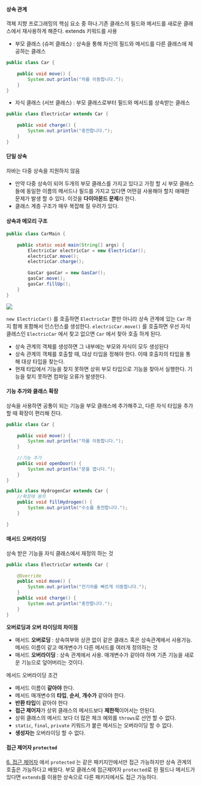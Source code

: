 #### 상속 관계
객체 지향 프로그래밍의 핵심 요소 중 하나.기존 클래스의 필드와 메서드를 새로운 클래스에서 재사용하게 해준다. extends 키워드를 사용
- 부모 클래스 (슈퍼 클래스) : 상속을 통해 자신의 필드와 메서드를 다른 클래스에 제공하는 클래스

```java
public class Car {  
  
    public void move() {  
        System.out.println("차를 이동합니다.");  
    }  
}
```

- 자식 클래스 (서브 클래스) : 부모 클래스로부터 필드와 메서드를 상속받는 클래스

```java
public class ElectricCar extends Car {  
  
    public void charge() {  
        System.out.println("충전합니다.");  
    }  
}
```

#### 단일 상속
자바는 다중 상속을 지원하지 않음
- 만약 다중 상속이 되어 두개의 부모 클래스를 가지고 있다고 가정 할 시 부모 클래스들에 동일한 이름의 메서드나 필드를 가지고 있다면 어떤걸 사용해야 할지 애매한 문제가 발생 할 수 있다. 이것을 **다이아몬드 문제**라 한다.
- 클래스 계층 구조가 매우 복잡해 질 우려가 있다.

#### 상속과 메모리 구조

```java
public class CarMain {  
  
    public static void main(String[] args) {  
        ElectricCar electricCar = new ElectricCar();  
        electricCar.move();  
        electricCar.charge();  
  
        GasCar gasCar = new GasCar();  
        gasCar.move();  
        gasCar.fillUp();  
    }  
}
```

![](https://imgur.com/yxALtcv.png)

`new ElectricCar()` 를 호출하면 `ElectricCar` 뿐만 아니라 상속 관계에 있는 `Car` 까지 함께 포함해서 인스턴스를 생성한다.
`electricCar.move()` 를 호출하면 우선 자식 클래스인 `ElectricCar` 에서 찾고 없으면 `Car` 에서 찾아 호출 하게 된다.

- 상속 관계의 객체를 생성하면 그 내부에는 부모와 자식이 모두 생성된다
- 상속 관계의 객체를 호출할 때, 대상 타입을 정해야 한다. 이때 호출자의 타입을 통해 대상 타입을 찾는다.
- 현재 타입에서 기능을 찾지 못하면 상위 부모 타입으로 기능을 찾아서 실행한다. 기능을 찾지 못하면 컴파일 오류가 발생한다.

#### 기능 추가와 클래스 확장
상속을 사용하면 공통이 되는 기능을 부모 클래스에 추가해주고, 다른 자식 타입을 추가할 때 확장이 편리해 진다.

```java
public class Car {  
  
    public void move() {  
        System.out.println("차를 이동합니다.");  
    }  
  
    //기능 추가  
    public void openDoor() {  
        System.out.println("문을 엽니다.");  
    }  
}
```

```java
public class HydrogenCar extends Car {  
	//확장에 용의
    public void fillHydrogen() {  
        System.out.println("수소를 충전합니다.");  
    }  
  
}
```

#### 매서드 오버라이딩
상속 받은 기능을 자식 클래스에서 재정의 하는 것
```java
public class ElectricCar extends Car {  
  
    @Override  
    public void move() {  
        System.out.println("전기차를 빠르게 이동합니다.");  
    }  
    public void charge() {  
        System.out.println("충전합니다.");  
    }  
}
```

**오버로딩과 오버 라이딩의 차이점**
- 매서드 **오버로딩** : 상속여부와 상관 없이 같은 클래스 혹은 상속관계에서 사용가능. 메서드 이름이 같고 매개변수가 다른 메서드를 여러개 정의하는 것
- 매서드 **오버라이딩** : 상속 관계에서 사용. 매개변수가 같아야 하며 기존 기능을 새로운 기능으로 덮어버리는 것이다.

메서드 오버라이딩 조건
- 메서드 이름이 **같아야** 한다.
- 메서드 매개변수의 **타입**, **순서**, **개수가** 같아야 한다.
- **반환 타입**이 같아야 한다
- **접근 제어자**가 상위 클래스의 메서드보다 **제한적**이어서는 안된다.
- 상위 클래스의 메서드 보다 더 많은 체크 예외를 ``throws``로 선언 할 수 없다.
- ``static``, ``final``, ``private`` 키워드가 붙은 메서드는 오버라이딩 할 수 없다.
- **생성자는** 오버라이딩 할 수 없다.

#### 접근 제어자 `protected`
[6. 접근 제어자](</자바/6. 접근 제어자.md>) 에서 `protected` 는 같은 패키지안에서만 접근 가능하지만 상속 관계의 호출은 가능하다고 배웠다. 부모 클래스에 접근제어자 `protected`로 된 필드나 메서드가 있다면 `extends`를 이용한 상속으로 다른 패키지에서도 접근 가능하다.
